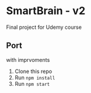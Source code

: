 # SmartBrain - v2
Final project for Udemy course

## Port
with imprvoments

1. Clone this repo
2. Run `npm install`
3. Run `npm start`
